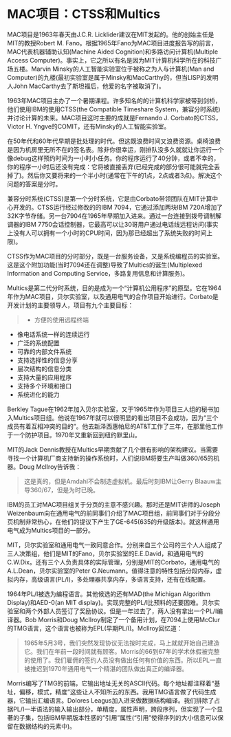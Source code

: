 # MAC项目：CTSS和Multics 

MAC项目是1963年春天由J.C.R. Licklider建议在MIT发起的。他的创始主任是MIT的教授Robert M. Fano。根据1965年Fano为MAC项目进度报告写的前言，MAC代表机器辅助认知(Machine Aided Cognition)和多路访问计算机(Multiple Access Computer)。事实上，它之所以有名是因为MIT计算机科学所在的科技广场五楼。Marvin Minsky的人工智能实验室位于被称之为人与计算机(Man and Computer)的九楼(最初实验室是属于Minsky和MacCarthy的，但当LISP的发明人John MacCarthy去了斯坦福后，他爱的名字被取消了)。

1963年MAC项目主办了一个暑期课程。许多知名的的计算机科学家被带到剑桥，他们使用IBM的使用CTSS(the Compatible Timeshare System，兼容分时系统)并讨论计算的未来。MAC项目这时主要的成就是Fernando J. Corbato的CTSS，Victor H. Yngve的COMIT，还有Minsky的人工智能实验室。

在50年代和60年代早期是批处理的时代。但这既浪费时间又浪费资源。桌椅浪费是因为机房里无所不在的签名表。除非你很幸运，刚排队没多久就就让你运行一个像debug这样预约时间为一小时小任务。你的程序运行了40分钟，或者不幸的，你的程序一小时后还没有完成：它将被直接丢弃(已经完成的部分很可能就完全丢掉了)。然后你又要将来的一个半小时(通常在下午的1点，2点或者3点)。解决这个问题的答案是分时。

兼容分时系统(CTSS)是第一个分时系统，它是由Corbato带领团队在MIT计算中心开发的。CTSS运行经过修改的的IBM 7094，它通过添加两块IBM 720A增加了32K字节存储。另一台7904在1965年早期加入进来。通过一台连接到拨号调制解调器的IBM 7750会话控制器，它最高可以让30哥用户通过电话线远程访问(事实上没有人可以拥有一个小时的CPU时间，因为那已经超出了系统失败的时间上限)。

CTSS作为MAC项目的分时部分，既是一台服务设备，又是系统编程员的实验室。这是这个附加功能(当时7094还在调整)导致了Multics的诞生(Multiplexed Information and Computing Service，多路复用信息和计算服务)。

Multics是第二代分时系统，目的是成为一个“计算机公用程序”的原型。它在1964年作为MAC项目，贝尔实验室，以及通用电气的合作项目开始进行。Corbato是开发计划的主要领导人，项目有九个主要目标：

> * 方便的使用远程终端
* 像电话系统一样的连续运行
* 广泛的系统配置
* 可靠的内部文件系统
* 支持选择性的信息分享
* 层次结构的信息分类
* 支持大量的应用程序
* 支持多个环境和接口
* 系统进化的能力

Berkley Tague在1962年加入贝尔实验室，又于1965年作为项目三人组的秘书加入Multics项目组。他说在1967年就可以很明显的看出项目不会成功，因为“三个成员有着互相冲突的目的”。他去新泽西惠帕尼的AT&T工作了三年，在那里他工作于一个防护项目。1970年又重新回到纽约默里山。

MIT的Jack Dennis教授在Multics早期贡献了几个很有影响的架构建议。当需要寻找一个计算机厂商支持新的操作系统时，人们说IBM将要生产叫做360/65的机器。Doug McIlroy告诉我：

> 这是真的，但是Amdahl不会制造虚拟机。最后时刻IBM让Gerry Blaauw主导360/67，但是为时已晚。

IBM的员工对MAC项目组关于分页的主意不感兴趣。那时还是MIT讲师的Joseph Weizenbaum向在通用电气的前同事们介绍了MAC项目组，前同事们对于分段分页机制非常热心，在他们的提议下产生了GE-645(635的升级版本)。就这样通用电气成为Multics项目的一部分。

MIT，贝尔实验室和通用电气一致同意合作。分别来自三个公司的三个人人组成了三人决策组，他们是MIT的Fano，贝尔实验室的E.E.David，和通用电气的C.W.Dix。还有三个人负责具体的实际管理，分别是MIT的Corbato，通用电气的A.L.Dean，贝尔实验室的Peter G.Neumann。值得注意的特性包括分段内存，虚拟内存，高级语言(PL/I)，多处理器共享内存，多语言支持，还有在线配置。

1964年PL/I被选为编程语言。其他候选的还有MAD(the Michigan Algorithm Display)和AED-0(an MIT display)。实现完整的PL/I比预料的还要困难。贝尔实验室和两个外部人员签订了奖励协议。但是一年过去了，两人没有拿出一个PL/I编译器。Bob Morris和Doug McIlroy制定了一个备用计划，在7094上使用McClur的TMG语言，这个语言也被称为EPL(早期PL/I)。McIlroy回忆道：

> 1965年5月3号，我们突然发现协议无法按时完成，马上就就开始自己建造它。我们在年前一段时间就有顾客。Morris的66到67年的学术休假被完整的使用了。我们雇佣的签约人员没有做出任何有价值的东西。所以EPL一直被推迟到1970年通用电气一个精湛的团队做出真正的编译器。

Morris编写了TMG的前端，它输出地址无关的ASCII代码。每个地址都注释着“基址，偏移，模式，精度”这些让人不知所云的东西。我用TMG语言做了代码生成器，它输出汇编语言。Dolores Leagus加入进来做数据结构编译。我们排除了占据PL/I一半语法的输入输出部分，单精度，属性声明，跨段序列，但实现了一个显著的子集，包括IBM早期版本性感的“引用”属性(“引用”使得序列的大小信息可以保留在数据结构的元素中)。


